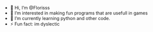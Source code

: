 - 👋 Hi, I’m @Florisss
- 👀 I’m interested in making fun programs that are usefull in games
- 🌱 I’m currently learning python and other code.
- ⚡ Fun fact: im dyslectic 

